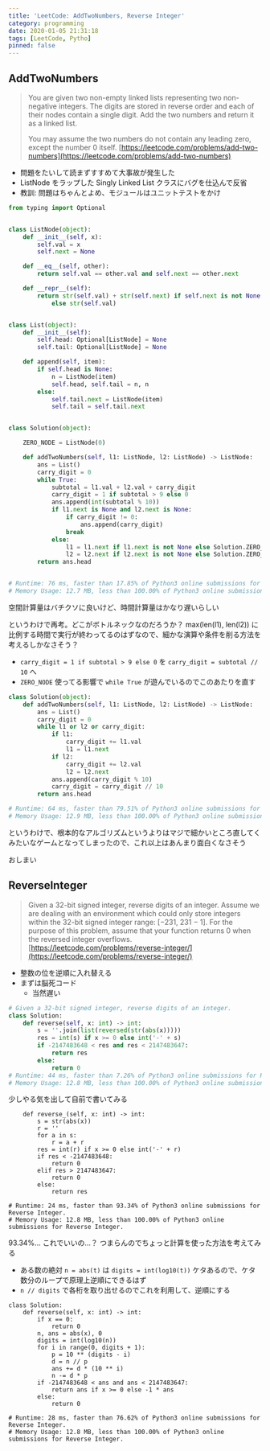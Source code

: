 ```yaml
---
title: 'LeetCode: AddTwoNumbers, Reverse Integer'
category: programming
date: 2020-01-05 21:31:18
tags: [LeetCode, Pytho]
pinned: false
---
```


## AddTwoNumbers

> You are given two non-empty linked lists representing two non-negative integers.
> The digits are stored in reverse order and each of their nodes contain a single digit.
> Add the two numbers and return it as a linked list.
>
> You may assume the two numbers do not contain any leading zero, except the number 0 itself.
> [https://leetcode.com/problems/add-two-numbers](https://leetcode.com/problems/add-two-numbers)

- 問題をたいして読まずすすめて大事故が発生した
- ListNode をラップした Singly Linked List クラスにバグを仕込んで反省
- 教訓: 問題はちゃんとよめ、モジュールはユニットテストをかけ

```python
from typing import Optional


class ListNode(object):
    def __init__(self, x):
        self.val = x
        self.next = None

    def __eq__(self, other):
        return self.val == other.val and self.next == other.next

    def __repr__(self):
        return str(self.val) + str(self.next) if self.next is not None \
            else str(self.val)


class List(object):
    def __init__(self):
        self.head: Optional[ListNode] = None
        self.tail: Optional[ListNode] = None

    def append(self, item):
        if self.head is None:
            n = ListNode(item)
            self.head, self.tail = n, n
        else:
            self.tail.next = ListNode(item)
            self.tail = self.tail.next


class Solution(object):

    ZERO_NODE = ListNode(0)

    def addTwoNumbers(self, l1: ListNode, l2: ListNode) -> ListNode:
        ans = List()
        carry_digit = 0
        while True:
            subtotal = l1.val + l2.val + carry_digit
            carry_digit = 1 if subtotal > 9 else 0
            ans.append(int(subtotal % 10))
            if l1.next is None and l2.next is None:
                if carry_digit != 0:
                    ans.append(carry_digit)
                break
            else:
                l1 = l1.next if l1.next is not None else Solution.ZERO_NODE
                l2 = l2.next if l2.next is not None else Solution.ZERO_NODE
        return ans.head


# Runtime: 76 ms, faster than 17.85% of Python3 online submissions for Add Two Numbers.
# Memory Usage: 12.7 MB, less than 100.00% of Python3 online submissions for Add Two Numbers.
```

空間計算量はバチクソに良いけど、時間計算量はかなり遅いらしい

というわけで再考。どこがボトルネックなのだろうか？ max(len(l1), len(l2)) に比例する時間で実行が終わってるのはずなので、細かな演算や条件を削る方法を考えるしかなさそう？

- `carry_digit = 1 if subtotal > 9 else 0` を `carry_digit = subtotal // 10` へ
- `ZERO_NODE` 使ってる影響で `while True` が遊んでいるのでこのあたりを直す

```python
class Solution(object):
    def addTwoNumbers(self, l1: ListNode, l2: ListNode) -> ListNode:
        ans = List()
        carry_digit = 0
        while l1 or l2 or carry_digit:
            if l1:
                carry_digit += l1.val
                l1 = l1.next
            if l2:
                carry_digit += l2.val
                l2 = l2.next
            ans.append(carry_digit % 10)
            carry_digit = carry_digit // 10
        return ans.head

# Runtime: 64 ms, faster than 79.51% of Python3 online submissions for Add Two Numbers.
# Memory Usage: 12.9 MB, less than 100.00% of Python3 online submissions for Add Two Numbers.
```

というわけで、根本的なアルゴリズムというよりはマジで細かいところ直してくみたいなゲームとなってしまったので、これ以上はあんまり面白くなさそう

おしまい

## ReverseInteger

> Given a 32-bit signed integer, reverse digits of an integer.
> Assume we are dealing with an environment which could only store integers within the 32-bit signed integer range: [−231, 231 − 1]. For the purpose of this problem, assume that your function returns 0 when the reversed integer overflows.
> [https://leetcode.com/problems/reverse-integer/](https://leetcode.com/problems/reverse-integer/)

- 整数の位を逆順に入れ替える
- まずは脳死コード
  - 当然遅い

```python
# Given a 32-bit signed integer, reverse digits of an integer.
class Solution:
    def reverse(self, x: int) -> int:
        s = ''.join(list(reversed(str(abs(x)))))
        res = int(s) if x >= 0 else int('-' + s)
        if -2147483648 < res and res < 2147483647:
            return res
        else:
            return 0
# Runtime: 44 ms, faster than 7.26% of Python3 online submissions for Reverse Integer.
# Memory Usage: 12.8 MB, less than 100.00% of Python3 online submissions for Reverse Integer.
```

少しやる気を出して自前で書いてみる

```
    def reverse_(self, x: int) -> int:
        s = str(abs(x))
        r = ''
        for a in s:
            r = a + r
        res = int(r) if x >= 0 else int('-' + r)
        if res < -2147483648:
            return 0
        elif res > 2147483647:
            return 0
        else:
            return res

# Runtime: 24 ms, faster than 93.34% of Python3 online submissions for Reverse Integer.
# Memory Usage: 12.8 MB, less than 100.00% of Python3 online submissions for Reverse Integer.
```

93.34%... これでいいの...？ つまらんのでちょっと計算を使った方法を考えてみる

- ある数の絶対 `n = abs(t)` は `digits = int(log10(t))` ケタあるので、ケタ数分のループで原理上逆順にできるはず
- `n // digits` で各桁を取り出せるのでこれを利用して、逆順にする

```
class Solution:
    def reverse(self, x: int) -> int:
        if x == 0:
            return 0
        n, ans = abs(x), 0
        digits = int(log10(n))
        for i in range(0, digits + 1):
            p = 10 ** (digits - i)
            d = n // p
            ans += d * (10 ** i)
            n -= d * p
        if -2147483648 < ans and ans < 2147483647:
            return ans if x >= 0 else -1 * ans
        else:
            return 0

# Runtime: 28 ms, faster than 76.62% of Python3 online submissions for Reverse Integer.
# Memory Usage: 12.8 MB, less than 100.00% of Python3 online submissions for Reverse Integer.
```
